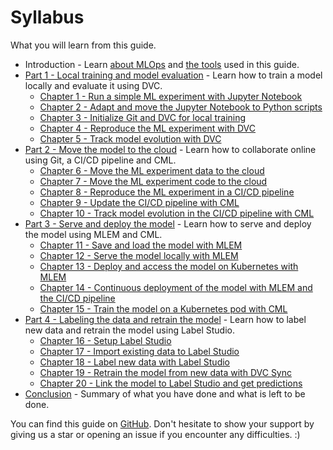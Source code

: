 # Syllabus

What you will learn from this guide.

- Introduction - Learn [about MLOps](./concept.md) and [the tools](./tools.md)
  used in this guide.
- [Part 1 - Local training and model evaluation](./part-1-local-training-and-model-evaluation/introduction.md) -
  Learn how to train a model locally and evaluate it using DVC.
    - [Chapter 1 - Run a simple ML experiment with Jupyter Notebook](./part-1-local-training-and-model-evaluation/chapter-1-run-a-simple-ml-experiment-with-jupyter-notebook.md)
    - [Chapter 2 - Adapt and move the Jupyter Notebook to Python scripts](./part-1-local-training-and-model-evaluation/chapter-2-adapt-and-move-the-jupyter-notebook-to-python-scripts.md)
    - [Chapter 3 - Initialize Git and DVC for local training](./part-1-local-training-and-model-evaluation/chapter-3-initialize-git-and-dvc-for-local-training.md)
    - [Chapter 4 - Reproduce the ML experiment with DVC](./part-1-local-training-and-model-evaluation/chapter-4-reproduce-the-ml-experiment-with-dvc.md)
    - [Chapter 5 - Track model evolution with DVC](./part-1-local-training-and-model-evaluation/chapter-5-track-model-evolution-with-dvc.md)
- [Part 2 - Move the model to the cloud](./part-2-move-the-model-to-the-cloud/introduction.md) -
  Learn how to collaborate online using Git, a CI/CD pipeline and CML.
    - [Chapter 6 - Move the ML experiment data to the cloud](./part-2-move-the-model-to-the-cloud/chapter-6-move-the-ml-experiment-data-to-the-cloud.md)
    - [Chapter 7 - Move the ML experiment code to the cloud](./part-2-move-the-model-to-the-cloud/chapter-7-move-the-ml-experiment-code-to-the-cloud.md)
    - [Chapter 8 - Reproduce the ML experiment in a CI/CD pipeline](./part-2-move-the-model-to-the-cloud/chapter-8-reproduce-the-ml-experiment-in-a-cicd-pipeline.md)
    - [Chapter 9 - Update the CI/CD pipeline with CML](./part-2-move-the-model-to-the-cloud/chapter-9-update-the-cicd-pipeline-with-cml.md)
    - [Chapter 10 - Track model evolution in the CI/CD pipeline with CML](./part-2-move-the-model-to-the-cloud/chapter-10-track-model-evolution-in-the-cicd-pipeline-with-cml.md)
- [Part 3 - Serve and deploy the model](./part-3-serve-and-deploy-the-model/introduction.md) -
  Learn how to serve and deploy the model using MLEM and CML.
    - [Chapter 11 - Save and load the model with MLEM](./part-3-serve-and-deploy-the-model/chapter-11-save-and-load-the-model-with-mlem.md)
    - [Chapter 12 - Serve the model locally with MLEM](./part-3-serve-and-deploy-the-model/chapter-12-serve-the-model-locally-with-mlem.md)
    - [Chapter 13 - Deploy and access the model on Kubernetes with MLEM](./part-3-serve-and-deploy-the-model/chapter-13-deploy-and-access-the-model-on-kubernetes-with-mlem.md)
    - [Chapter 14 - Continuous deployment of the model with MLEM and the CI/CD pipeline](./part-3-serve-and-deploy-the-model/chapter-14-continuous-deployment-of-the-model-with-mlem-and-the-cicd-pipeline.md)
    - [Chapter 15 - Train the model on a Kubernetes pod with CML](./part-3-serve-and-deploy-the-model/chapter-15-train-the-model-on-a-kubernetes-pod-with-cml.md)
- [Part 4 - Labeling the data and retrain the model](./part-4-labeling-the-data-and-retrain/introduction.md) -
  Learn how to label new data and retrain the model using Label Studio.
    - [Chapter 16 - Setup Label Studio](./part-4-labeling-the-data-and-retrain/chapter-16-setup-label-studio.md)
    - [Chapter 17 - Import existing data to Label Studio](./part-4-labeling-the-data-and-retrain/chapter-17-import-existing-data-to-label-studio.md)
    - [Chapter 18 - Label new data with Label Studio](./part-4-labeling-the-data-and-retrain/chapter-18-label-new-data-with-label-studio.md)
    - [Chapter 19 - Retrain the model from new data with DVC Sync](./part-4-labeling-the-data-and-retrain/chapter-19-retrain-the-model-from-new-data-with-dvc-sync.md)
    - [Chapter 20 - Link the model to Label Studio and get predictions](./part-4-labeling-the-data-and-retrain/chapter-20-link-the-model-to-label-studio-and-get-predictions.md)
- [Conclusion](./conclusion.md) - Summary of what you have done and what is left
  to be done.

You can find this guide on
[GitHub](https://github.com/csia-pme/a-guide-to-mlops). Don't hesitate to show
your support by giving us a star or opening an issue if you encounter any
difficulties. :)
